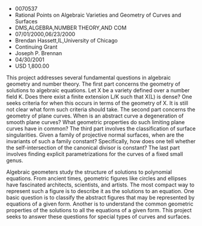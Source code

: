 
* 0070537
* Rational Points on Algebraic Varieties and Geometry of Curves and Surfaces
* DMS,ALGEBRA,NUMBER THEORY,AND COM
* 07/01/2000,06/23/2000
* Brendan Hassett,IL,University of Chicago
* Continuing Grant
* Joseph P. Brennan
* 04/30/2001
* USD 1,800.00

This project addresses several fundamental questions in algebraic geometry and
number theory. The first part concerns the geometry of solutions to algebraic
equations. Let X be a variety defined over a number field K. Does there exist a
finite extension L/K such that X(L) is dense? One seeks criteria for when this
occurs in terms of the geometry of X. It is still not clear what form such
criteria should take. The second part concerns the geometry of plane curves.
When is an abstract curve a degeneration of smooth plane curves? What geometric
properties do such limiting plane curves have in common? The third part involves
the classification of surface singularities. Given a family of projective normal
surfaces, when are the invariants of such a family constant? Specifically, how
does one tell whether the self-intersection of the canonical divisor is
constant? The last part involves finding explicit parametrizations for the
curves of a fixed small genus.

Algebraic geometers study the structure of solutions to polynomial equations.
From ancient times, geometric figures like circles and ellipses have fascinated
architects, scientists, and artists. The most compact way to represent such a
figure is to describe it as the solutions to an equation. One basic question is
to classify the abstract figures that may be represented by equations of a given
form. Another is to understand the common geometric properties of the solutions
to all the equations of a given form. This project seeks to answer these
questions for special types of curves and surfaces.
